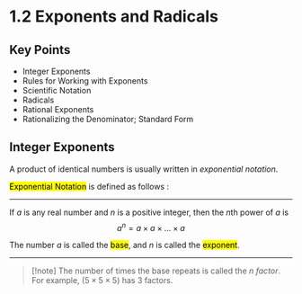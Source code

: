 # 1.2 Exponents and Radicals

## Key Points

- Integer Exponents
- Rules for Working with Exponents
- Scientific Notation
- Radicals
- Rational Exponents
- Rationalizing the Denominator; Standard Form

## Integer Exponents

A product of identical numbers is usually written in *exponential notation*.

<mark class="hltr-trippy">Exponential Notation</mark> is defined as follows :

---

If $a$ is any real number and $n$ is a positive integer, then the $n$th power of $a$ is
$$
a^n = a \times a \times \dots \times a
$$

The number $a$ is called the <mark class="hltr-trippy">base</mark>, and $n$ is called the <mark class="hltr-trippy">exponent</mark>.

---

> [!note] The number of times the base repeats is called the $n$ *factor*.
> For example, $(5 \times 5 \times 5)$ has 3 factors.

